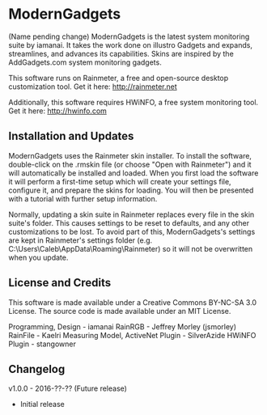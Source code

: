# ModernGadgets
(Name pending change)
ModernGadgets is the latest system monitoring suite by iamanai. It takes the work done on illustro Gadgets and expands, streamlines, and advances its capabilities. Skins are inspired by the AddGadgets.com system monitoring gadgets.

This software runs on Rainmeter, a free and open-source desktop customization tool. Get it here: http://rainmeter.net

Additionally, this software requires HWiNFO, a free system monitoring tool. Get it here: http://hwinfo.com

## Installation and Updates
ModernGadgets uses the Rainmeter skin installer. To install the software, double-click on the .rmskin file (or choose "Open with Rainmeter") and it will automatically be installed and loaded. When you first load the software it will perform a first-time setup which will create your settings file, configure it, and prepare the skins for loading. You will then be presented with a tutorial with further setup information.

Normally, updating a skin suite in Rainmeter replaces every file in the skin suite's folder. This causes settings to be reset to defaults, and any other customizations to be lost. To avoid part of this, ModernGadgets's settings are kept in Rainmeter's settings folder (e.g. C:\Users\Caleb\AppData\Roaming\Rainmeter) so it will not be overwritten when you update.

## License and Credits
This software is made available under a Creative Commons BY-NC-SA 3.0 License. The source code is made available under an MIT License.

Programming, Design - iamanai
RainRGB - Jeffrey Morley (jsmorley)
RainFile - Kaelri
Measuring Model, ActiveNet Plugin - SilverAzide
HWiNFO Plugin - stangowner

## Changelog
v1.0.0 - 2016-??-?? (Future release)
 - Initial release
